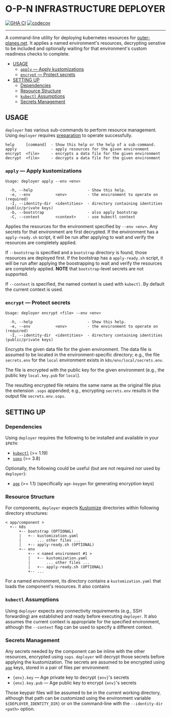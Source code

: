 # O-P-N INFRASTRUCTURE DEPLOYER

[![GHA CI](https://github.com/o-p-n/deployer/actions/workflows/ci.yaml/badge.svg?branch=main)](https://github.com/o-p-n/deployer/actions/workflows/ci.yaml?query=branch%3Amain)
[![codecov](https://codecov.io/gh/o-p-n/deployer/graph/badge.svg?token=PAI2ZvxpI0)](https://codecov.io/gh/o-p-n/deployer)

---

A command-line utility for deploying kubernetes resources for
[outer-planes.net](https://outer-planes.net/). It applies a named environment's
resources, decrypting senstive to be included and optionally waiting for that
environment's custom readiness checks to complete.

- [USAGE](#usage)
  - [`apply` — Apply kustomizations](#apply--apply-kustomizations)
  - [`encrypt` — Protect secrets](#encrypt--protect-secrets)
- [SETTING UP](#setting-up)
  - [Dependencies](#dependencies)
  - [Resource Structure](#resource-structure)
  - [`kubectl` Assumptions](#kubectl-assumptions)
  - [Secrets Management](#secrets-management)

## USAGE

`deployer` has various sub-commands to perform resource management. Using
`deployer` requires [preparation](#setting-up) to operate successfully.

```
help     [command]  - Show this help or the help of a sub-command.
apply               - apply resources for the given environment
encrypt  <file>     - encrypts a data file for the given environment
decrypt  <file>     - decrypts a data file for the given environment
```

### `apply` — Apply kustomizations

```
Usage: deployer apply --env <env>

  -h, --help                        - Show this help.
  -e, --env           <env>         - the environment to operate on                          (required)
  -I, --identity-dir  <identities>  - directory containing identities (public/private keys)
  -b, --bootstrap                   - also apply bootstrap
  -C, --context       <context>     - use kubectl context
```

Applies the resources for the environment specified by `--env <env>`. Any
secrets for that environment are first decrypted. If the environment has a
`apply-ready.sh` script, it will be run after applying to wait and verify the
resources are completely applied.

If `--bootstrap` is specified and a `bootstrap` directory is found, those
resources are deployed first. If the bootstrap has a `apply-ready.sh` script, it
will be run after applying the boostrapping to wait and verify the resources are
completely applied. **NOTE** that `bootstrap`-level secrets are not supported.

If `--context` is specified, the named context is used with `kubectl`.  By
default the current context is used.

### `encrypt` — Protect secrets

```
Usage: deployer encrypt <file> --env <env>

  -h, --help                        - Show this help.
  -e, --env           <env>         - the environment to operate on                          (required)
  -I, --identity-dir  <identities>  - directory containing identities (public/private keys)
```

Encrypts the given data file for the given environment. The data file is assumed
to be located in the environment-specific directory; e.g., the file
`secrets.env` for the `local` environment exists in `k8s/env/local/secrets.env`.

The file is encrypted with the public key for the given environment (e.g., the
public key `local.key.pub` for `local`).

The resulting encrypted file retains the same name as the original file plus the
extension `.sops` appended; e.g., encrypting `secrets.env` results in the output
file `secrets.env.sops`.

## SETTING UP

### Dependencies

Using `deployer` requires the following to be installed and available in your
`$PATH`:

- [`kubectl`](https://kubectl.docs.kubernetes.io/) (>= 1.19)
- [`sops`](https://github.com/getsops/sops) (>= 3.8)

Optionally, the following could be useful (but are not required nor used by
`deployer`):

- [`age`](https://age-encryption.org/) (>= 1.1) (specifically `age-keygen` for
  generating encryption keys)

### Resource Structure

For components, `deployer` expects [Kustomize](https://kustomize.io/)
directories within following directory structures:

```
< app/component >
  +-- k8s
      +-- bootstrap (OPTIONAL) 
      |   +-- kustomization.yaml
      |       ... other files ...
      |   +-- apply-ready.sh (OPTIONAL)
      +-- env
          +-- < named environment #1 >
          |   +-- kustomization.yaml
          |       ... other files ...
          |   +-- apply-ready.sh (OPTIONAL)
          +-- ...
```

For a named environment, its directory contains a `kustomization.yaml` that
loads the component's resources. It also contains

### `kubectl` Assumptions

Using `deployer` expects any connectivity requirements (e.g., SSH forwarding)
are established and ready before executing `deployer`.  It also assumes the
current context is appropriate for the specified environment, although the
`--context` flag can be used to specify a different context.

### Secrets Management

Any secrets needed by the component can be inline with the other resources,
encrypted using `sops`. `deployer` will decrypt those secrets before applying
the kustomization. The secrets are assumed to be encrypted using
[`age`](https://age-encryption.org/) keys, stored in a pair of files per
environment:

- `{env}.key` — Age private key to decrypt `{env}`'s secrets
- `{env}.key.pub` — Age public key to encrypt `{env}`'s secrets

Those keypair files will be assumed to be in the current working directory,
although that path can be customized using the environment variable
`${DEPLOYER_IDENTITY_DIR}` or on the command-line with the
`--identity-dir <path>` option.

